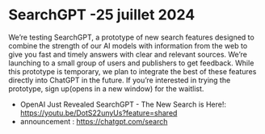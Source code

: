 # SearchGPT -25 juillet 2024 

We’re testing SearchGPT, a prototype of new search features designed to combine the strength of our AI models with information from the web to give you fast and timely answers with clear and relevant sources. We’re launching to a small group of users and publishers to get feedback. While this prototype is temporary, we plan to integrate the best of these features directly into ChatGPT in the future. If you’re interested in trying the prototype, sign up(opens in a new window) for the waitlist.

  - OpenAI Just Revealed SearchGPT - The New Search is Here!: https://youtu.be/DotS22unyUs?feature=shared
  - announcement : https://chatgpt.com/search
